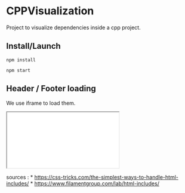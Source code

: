 # CPPVisualization
Project to visualize dependencies inside a cpp project.

## Install/Launch
```
npm install
```
```
npm start
```

## Header / Footer loading

We use iframe to load them.

<iframe src="header.html" onload="this.before((this.contentDocument.body||this.contentDocument).children[0]);this.remove()"></iframe>

sources :
    * https://css-tricks.com/the-simplest-ways-to-handle-html-includes/
    * https://www.filamentgroup.com/lab/html-includes/
